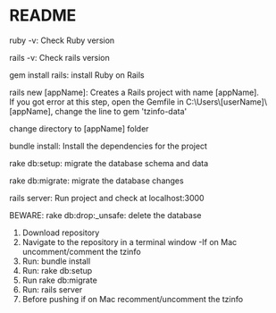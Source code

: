 # README

ruby -v: Check Ruby version

rails -v: Check rails version

gem install rails: install Ruby on Rails

rails new [appName]: Creates a Rails project with name [appName]. </br>
If you got error at this step, open the Gemfile in C:\Users\\[userName]\\[appName], change the line to gem 'tzinfo-data'

change directory to [appName] folder 

bundle install: Install the dependencies for the project

rake db:setup: migrate the database schema and data

rake db:migrate: migrate the database changes

rails server: Run project and check at localhost:3000

BEWARE: rake db:drop:_unsafe: delete the database

1) Download repository
2) Navigate to the repository in a terminal window
-If on Mac uncomment/comment the tzinfo
3) Run: bundle install
4) Run: rake db:setup
5) Run rake db:migrate
6) Run: rails server
7) Before pushing if on Mac recomment/uncomment the tzinfo
